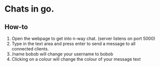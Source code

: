 # Chats in go.

## How-to 
1. Open the webpage to get into n-way chat. (server listens on port 5000)
2. Type in the text area and press enter to send a message to all connected clients.
3. /name bobob will change your username to bobob
4. Clicking on a colour will change the colour of your message text